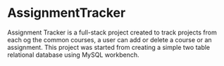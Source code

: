 # AssignmentTracker
Assignment Tracker is a full-stack project created to track projects from each og the common courses, a user can add or delete a course or an assignment. This project was started from creating a simple two table relational database using MySQL workbench. 